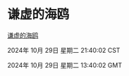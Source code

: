 # 谦虚的海鸥
[谦虚的海鸥](http://219.139.197.74:56308/qxdho/course/base/hotlink/index.php)

2024年 10月 29日 星期二 21:40:02 CST

2024年 10月 29日 星期二 13:40:02 GMT
